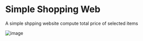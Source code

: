 # Simple Shopping Web
A simple shpping website compute total price of selected items

![image](https://user-images.githubusercontent.com/99765893/178224862-19834ea0-2e07-4864-8d98-feb0807d81bb.png)
